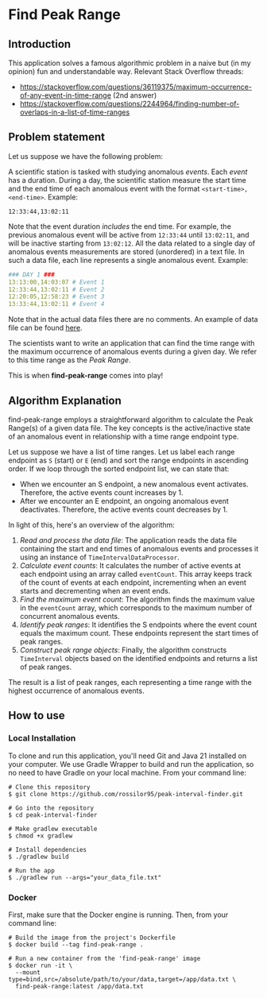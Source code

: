 # Find Peak Range

## Introduction
This application solves a famous algorithmic problem in a naive but (in my opinion) fun and understandable way. Relevant Stack Overflow threads:

- https://stackoverflow.com/questions/36119375/maximum-occurrence-of-any-event-in-time-range (2nd answer)
- https://stackoverflow.com/questions/2244964/finding-number-of-overlaps-in-a-list-of-time-ranges



## Problem statement
Let us suppose we have the following problem:

A scientific station is tasked with studying anomalous *events*. Each *event* has a duration. During a day, the scientific station measure the start time and the end time of each anomalous event with the format `<start-time>,<end-time>`. Example:

```
12:33:44,13:02:11
```
Note that the event duration _includes_ the end time. For example, the previous anomalous event will be active from `12:33:44` until `13:02:11`, and will be inactive starting from `13:02:12`.
All the data related to a single day of anomalous events measurements are stored (unordered) in a text file. In such a data file, each line represents a single anomalous event. Example:

```yaml
### DAY 1 ###
13:13:00,14:03:07 # Event 1
12:33:44,13:02:11 # Event 2
12:20:05,12:58:23 # Event 3
13:33:44,13:02:11 # Event 4
```

Note that in the actual data files there are no comments. An example of data file can be found [here](src/test/resources/data/test.txt).

The scientists want to write an application that can find the time range with the maximum occurrence of anomalous events during a given day. We refer to this time range as the *Peak Range*. 

This is when **find-peak-range** comes into play!



## Algorithm Explanation

find-peak-range employs a straightforward algorithm to calculate the Peak Range(s) of a given data file. The key concepts is the active/inactive state of an anomalous event in relationship with a time range endpoint type. 

Let us suppose we have a list of time ranges. Let us label each range endpoint as `S` (start) or `E` (end) and sort the range endpoints in ascending order. If we loop through the sorted endpoint list, we can state that:
- When we encounter an S endpoint, a new anomalous event activates. Therefore, the active events count increases by 1.
- After we encounter an E endpoint, an ongoing anomalous event deactivates. Therefore, the active events count decreases by 1.

In light of this, here's an overview of the algorithm:

1. _Read and process the data file_: The application reads the data file containing the start and end times of anomalous events and processes it using an instance of `TimeIntervalDataProcessor`.
2. _Calculate event counts_: It calculates the number of active events at each endpoint using an array called `eventCount`. This array keeps track of the count of events at each endpoint, incrementing when an event starts and decrementing when an event ends.
3. _Find the maximum event count_: The algorithm finds the maximum value in the `eventCount` array, which corresponds to the maximum number of concurrent anomalous events.
4. _Identify peak ranges_: It identifies the S endpoints where the event count equals the maximum count. These endpoints represent the start times of peak ranges.
5. _Construct peak range objects_: Finally, the algorithm constructs `TimeInterval` objects based on the identified endpoints and returns a list of peak ranges.

The result is a list of peak ranges, each representing a time range with the highest occurrence of anomalous events.


## How to use

### Local Installation
To clone and run this application, you'll need Git and Java 21 installed on your computer. We use Gradle Wrapper to build and run the application, so no need to have Gradle on your local machine. From your command line:

```shell
# Clone this repository
$ git clone https://github.com/rossilor95/peak-interval-finder.git

# Go into the repository
$ cd peak-interval-finder

# Make gradlew executable
$ chmod +x gradlew

# Install dependencies
$ ./gradlew build

# Run the app 
$ ./gradlew run --args="your_data_file.txt"
```

### Docker
First, make sure that the Docker engine is running. Then, from your command line:

```shell
# Build the image from the project's Dockerfile
$ docker build --tag find-peak-range .

# Run a new container from the 'find-peak-range' image 
$ docker run -it \
  --mount type=bind,src=/absolute/path/to/your/data,target=/app/data.txt \
  find-peak-range:latest /app/data.txt
```


